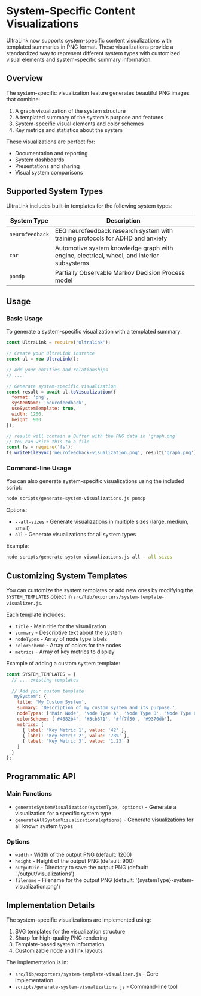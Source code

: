 # System-Specific Content Visualizations

UltraLink now supports system-specific content visualizations with templated summaries in PNG format. These visualizations provide a standardized way to represent different system types with customized visual elements and system-specific summary information.

## Overview

The system-specific visualization feature generates beautiful PNG images that combine:

1. A graph visualization of the system structure
2. A templated summary of the system's purpose and features
3. System-specific visual elements and color schemes
4. Key metrics and statistics about the system

These visualizations are perfect for:
- Documentation and reporting
- System dashboards
- Presentations and sharing
- Visual system comparisons

## Supported System Types

UltraLink includes built-in templates for the following system types:

| System Type | Description |
|------------|-------------|
| `neurofeedback` | EEG neurofeedback research system with training protocols for ADHD and anxiety |
| `car` | Automotive system knowledge graph with engine, electrical, wheel, and interior subsystems |
| `pomdp` | Partially Observable Markov Decision Process model |

## Usage

### Basic Usage

To generate a system-specific visualization with a templated summary:

```javascript
const UltraLink = require('ultralink');

// Create your UltraLink instance
const ul = new UltraLink();

// Add your entities and relationships
// ...

// Generate system-specific visualization
const result = await ul.toVisualization({
  format: 'png',
  systemName: 'neurofeedback',
  useSystemTemplate: true,
  width: 1200,
  height: 900
});

// result will contain a Buffer with the PNG data in 'graph.png'
// You can write this to a file
const fs = require('fs');
fs.writeFileSync('neurofeedback-visualization.png', result['graph.png']);
```

### Command-line Usage

You can also generate system-specific visualizations using the included script:

```bash
node scripts/generate-system-visualizations.js pomdp
```

Options:
- `--all-sizes` - Generate visualizations in multiple sizes (large, medium, small)
- `all` - Generate visualizations for all system types

Example:
```bash
node scripts/generate-system-visualizations.js all --all-sizes
```

## Customizing System Templates

You can customize the system templates or add new ones by modifying the `SYSTEM_TEMPLATES` object in `src/lib/exporters/system-template-visualizer.js`.

Each template includes:
- `title` - Main title for the visualization
- `summary` - Descriptive text about the system
- `nodeTypes` - Array of node type labels
- `colorScheme` - Array of colors for the nodes
- `metrics` - Array of key metrics to display

Example of adding a custom system template:

```javascript
const SYSTEM_TEMPLATES = {
  // ... existing templates
  
  // Add your custom template
  'mySystem': {
    title: 'My Custom System',
    summary: 'Description of my custom system and its purpose.',
    nodeTypes: ['Main Node', 'Node Type A', 'Node Type B', 'Node Type C'],
    colorScheme: ['#4682b4', '#3cb371', '#ff7f50', '#9370db'],
    metrics: [
      { label: 'Key Metric 1', value: '42' },
      { label: 'Key Metric 2', value: '78%' },
      { label: 'Key Metric 3', value: '1.23' }
    ]
  }
};
```

## Programmatic API

### Main Functions

- `generateSystemVisualization(systemType, options)` - Generate a visualization for a specific system type
- `generateAllSystemVisualizations(options)` - Generate visualizations for all known system types

### Options

- `width` - Width of the output PNG (default: 1200)
- `height` - Height of the output PNG (default: 900)
- `outputDir` - Directory to save the output PNG (default: './output/visualizations')
- `filename` - Filename for the output PNG (default: '{systemType}-system-visualization.png')

## Implementation Details

The system-specific visualizations are implemented using:

1. SVG templates for the visualization structure
2. Sharp for high-quality PNG rendering
3. Template-based system information
4. Customizable node and link layouts

The implementation is in:
- `src/lib/exporters/system-template-visualizer.js` - Core implementation
- `scripts/generate-system-visualizations.js` - Command-line tool 